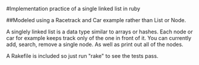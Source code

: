 #Implementation practice of a single linked list in ruby

##Modeled using a Racetrack and Car example rather than List or Node.

A singlely linked list is a data type similar to arrays or hashes.
Each node or car for example keeps track only of the one in front of it.
You can currently add, search, remove a single node. As well as print out all of the nodes.

A Rakefile is included so just run "rake" to see the tests pass.
